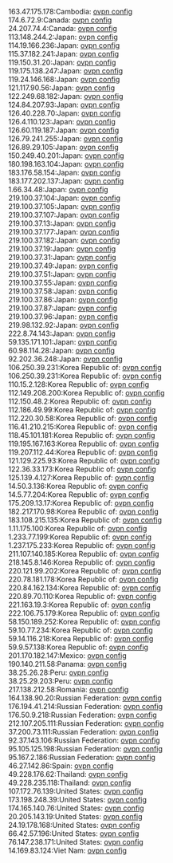 163.47.175.178:Cambodia: [ovpn config](vpn/163_47_175_178.ovpn)  
174.6.72.9:Canada: [ovpn config](vpn/174_6_72_9.ovpn)  
24.207.74.4:Canada: [ovpn config](vpn/24_207_74_4.ovpn)  
113.148.244.2:Japan: [ovpn config](vpn/113_148_244_2.ovpn)  
114.19.166.236:Japan: [ovpn config](vpn/114_19_166_236.ovpn)  
115.37.182.241:Japan: [ovpn config](vpn/115_37_182_241.ovpn)  
119.150.31.20:Japan: [ovpn config](vpn/119_150_31_20.ovpn)  
119.175.138.247:Japan: [ovpn config](vpn/119_175_138_247.ovpn)  
119.24.146.168:Japan: [ovpn config](vpn/119_24_146_168.ovpn)  
121.117.90.56:Japan: [ovpn config](vpn/121_117_90_56.ovpn)  
122.249.68.182:Japan: [ovpn config](vpn/122_249_68_182.ovpn)  
124.84.207.93:Japan: [ovpn config](vpn/124_84_207_93.ovpn)  
126.40.228.70:Japan: [ovpn config](vpn/126_40_228_70.ovpn)  
126.4.110.123:Japan: [ovpn config](vpn/126_4_110_123.ovpn)  
126.60.119.187:Japan: [ovpn config](vpn/126_60_119_187.ovpn)  
126.79.241.255:Japan: [ovpn config](vpn/126_79_241_255.ovpn)  
126.89.29.105:Japan: [ovpn config](vpn/126_89_29_105.ovpn)  
150.249.40.201:Japan: [ovpn config](vpn/150_249_40_201.ovpn)  
180.198.163.104:Japan: [ovpn config](vpn/180_198_163_104.ovpn)  
183.176.58.154:Japan: [ovpn config](vpn/183_176_58_154.ovpn)  
183.177.202.137:Japan: [ovpn config](vpn/183_177_202_137.ovpn)  
1.66.34.48:Japan: [ovpn config](vpn/1_66_34_48.ovpn)  
219.100.37.104:Japan: [ovpn config](vpn/219_100_37_104.ovpn)  
219.100.37.105:Japan: [ovpn config](vpn/219_100_37_105.ovpn)  
219.100.37.107:Japan: [ovpn config](vpn/219_100_37_107.ovpn)  
219.100.37.13:Japan: [ovpn config](vpn/219_100_37_13.ovpn)  
219.100.37.177:Japan: [ovpn config](vpn/219_100_37_177.ovpn)  
219.100.37.182:Japan: [ovpn config](vpn/219_100_37_182.ovpn)  
219.100.37.19:Japan: [ovpn config](vpn/219_100_37_19.ovpn)  
219.100.37.31:Japan: [ovpn config](vpn/219_100_37_31.ovpn)  
219.100.37.49:Japan: [ovpn config](vpn/219_100_37_49.ovpn)  
219.100.37.51:Japan: [ovpn config](vpn/219_100_37_51.ovpn)  
219.100.37.55:Japan: [ovpn config](vpn/219_100_37_55.ovpn)  
219.100.37.58:Japan: [ovpn config](vpn/219_100_37_58.ovpn)  
219.100.37.86:Japan: [ovpn config](vpn/219_100_37_86.ovpn)  
219.100.37.87:Japan: [ovpn config](vpn/219_100_37_87.ovpn)  
219.100.37.96:Japan: [ovpn config](vpn/219_100_37_96.ovpn)  
219.98.132.92:Japan: [ovpn config](vpn/219_98_132_92.ovpn)  
222.8.74.143:Japan: [ovpn config](vpn/222_8_74_143.ovpn)  
59.135.171.101:Japan: [ovpn config](vpn/59_135_171_101.ovpn)  
60.98.114.28:Japan: [ovpn config](vpn/60_98_114_28.ovpn)  
92.202.36.248:Japan: [ovpn config](vpn/92_202_36_248.ovpn)  
106.250.39.231:Korea Republic of: [ovpn config](vpn/106_250_39_231.ovpn)  
106.250.39.231:Korea Republic of: [ovpn config](vpn/106_250_39_231.ovpn)  
110.15.2.128:Korea Republic of: [ovpn config](vpn/110_15_2_128.ovpn)  
112.149.208.200:Korea Republic of: [ovpn config](vpn/112_149_208_200.ovpn)  
112.150.48.2:Korea Republic of: [ovpn config](vpn/112_150_48_2.ovpn)  
112.186.49.99:Korea Republic of: [ovpn config](vpn/112_186_49_99.ovpn)  
112.220.30.58:Korea Republic of: [ovpn config](vpn/112_220_30_58.ovpn)  
116.41.210.215:Korea Republic of: [ovpn config](vpn/116_41_210_215.ovpn)  
118.45.101.181:Korea Republic of: [ovpn config](vpn/118_45_101_181.ovpn)  
119.195.167.163:Korea Republic of: [ovpn config](vpn/119_195_167_163.ovpn)  
119.207.112.44:Korea Republic of: [ovpn config](vpn/119_207_112_44.ovpn)  
121.129.225.93:Korea Republic of: [ovpn config](vpn/121_129_225_93.ovpn)  
122.36.33.173:Korea Republic of: [ovpn config](vpn/122_36_33_173.ovpn)  
125.139.4.127:Korea Republic of: [ovpn config](vpn/125_139_4_127.ovpn)  
14.50.3.136:Korea Republic of: [ovpn config](vpn/14_50_3_136.ovpn)  
14.5.77.204:Korea Republic of: [ovpn config](vpn/14_5_77_204.ovpn)  
175.209.13.17:Korea Republic of: [ovpn config](vpn/175_209_13_17.ovpn)  
182.217.170.98:Korea Republic of: [ovpn config](vpn/182_217_170_98.ovpn)  
183.108.215.135:Korea Republic of: [ovpn config](vpn/183_108_215_135.ovpn)  
1.11.175.100:Korea Republic of: [ovpn config](vpn/1_11_175_100.ovpn)  
1.233.77.199:Korea Republic of: [ovpn config](vpn/1_233_77_199.ovpn)  
1.237.175.233:Korea Republic of: [ovpn config](vpn/1_237_175_233.ovpn)  
211.107.140.185:Korea Republic of: [ovpn config](vpn/211_107_140_185.ovpn)  
218.145.8.146:Korea Republic of: [ovpn config](vpn/218_145_8_146.ovpn)  
220.121.99.202:Korea Republic of: [ovpn config](vpn/220_121_99_202.ovpn)  
220.78.181.178:Korea Republic of: [ovpn config](vpn/220_78_181_178.ovpn)  
220.84.162.134:Korea Republic of: [ovpn config](vpn/220_84_162_134.ovpn)  
220.89.70.110:Korea Republic of: [ovpn config](vpn/220_89_70_110.ovpn)  
221.163.19.3:Korea Republic of: [ovpn config](vpn/221_163_19_3.ovpn)  
222.106.75.179:Korea Republic of: [ovpn config](vpn/222_106_75_179.ovpn)  
58.150.189.252:Korea Republic of: [ovpn config](vpn/58_150_189_252.ovpn)  
59.10.77.234:Korea Republic of: [ovpn config](vpn/59_10_77_234.ovpn)  
59.14.116.218:Korea Republic of: [ovpn config](vpn/59_14_116_218.ovpn)  
59.9.57.138:Korea Republic of: [ovpn config](vpn/59_9_57_138.ovpn)  
201.170.182.147:Mexico: [ovpn config](vpn/201_170_182_147.ovpn)  
190.140.211.58:Panama: [ovpn config](vpn/190_140_211_58.ovpn)  
38.25.26.28:Peru: [ovpn config](vpn/38_25_26_28.ovpn)  
38.25.29.203:Peru: [ovpn config](vpn/38_25_29_203.ovpn)  
217.138.212.58:Romania: [ovpn config](vpn/217_138_212_58.ovpn)  
164.138.90.20:Russian Federation: [ovpn config](vpn/164_138_90_20.ovpn)  
176.194.41.214:Russian Federation: [ovpn config](vpn/176_194_41_214.ovpn)  
176.50.9.218:Russian Federation: [ovpn config](vpn/176_50_9_218.ovpn)  
212.107.205.111:Russian Federation: [ovpn config](vpn/212_107_205_111.ovpn)  
37.200.73.111:Russian Federation: [ovpn config](vpn/37_200_73_111.ovpn)  
92.37.143.106:Russian Federation: [ovpn config](vpn/92_37_143_106.ovpn)  
95.105.125.198:Russian Federation: [ovpn config](vpn/95_105_125_198.ovpn)  
95.167.2.186:Russian Federation: [ovpn config](vpn/95_167_2_186.ovpn)  
46.27.142.86:Spain: [ovpn config](vpn/46_27_142_86.ovpn)  
49.228.176.62:Thailand: [ovpn config](vpn/49_228_176_62.ovpn)  
49.228.235.118:Thailand: [ovpn config](vpn/49_228_235_118.ovpn)  
107.172.76.139:United States: [ovpn config](vpn/107_172_76_139.ovpn)  
173.198.248.39:United States: [ovpn config](vpn/173_198_248_39.ovpn)  
174.165.140.76:United States: [ovpn config](vpn/174_165_140_76.ovpn)  
20.205.143.19:United States: [ovpn config](vpn/20_205_143_19.ovpn)  
24.19.178.168:United States: [ovpn config](vpn/24_19_178_168.ovpn)  
66.42.57.196:United States: [ovpn config](vpn/66_42_57_196.ovpn)  
76.147.238.171:United States: [ovpn config](vpn/76_147_238_171.ovpn)  
14.169.83.124:Viet Nam: [ovpn config](vpn/14_169_83_124.ovpn)  
